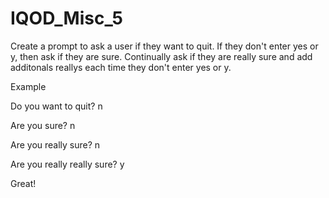 # IQOD_Misc_5

Create a prompt to ask a user if they want to quit. If they don't enter yes or y, then ask if they are sure. Continually ask if they are really sure and add additonals reallys each time they don't enter yes or y.

Example

Do you want to quit? n

Are you sure? n

Are you really sure? n

Are you really really sure? y

Great!
